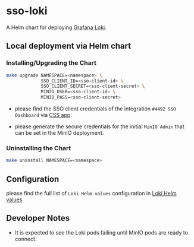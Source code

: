 # sso-loki

A Helm chart for deploying [Grafana Loki](https://github.com/grafana/loki/tree/main/production/helm/loki).

## Local deployment via Helm chart

### Installing/Upgrading the Chart

```sh
make upgrade NAMESPACE=<namespace> \
             SSO_CLIENT_ID=<sso-client-id> \
             SSO_CLIENT_SECRET=<sso-client-secret> \
             MINIO_USER=<sso-client-id> \
             MINIO_PASS=<sso-client-secret>
```

- please find the SSO client credentials of the integration `#4492 SSO Dashboard` via [CSS app](https://bcgov.github.io/sso-requests):

- please generate the secure credentials for the initial `MinIO Admin` that can be set in the MinIO deployment.

### Uninstalling the Chart

```sh
make uninstall NAMESPACE=<namespace>
```

## Configuration

please find the full list of `Loki Helm values` configuration in [Loki Helm values](https://github.com/grafana/loki/blob/main/production/helm/loki/values.yaml)

## Developer Notes

- It is expected to see the Loki pods failing until MinIO pods are ready to connect.
